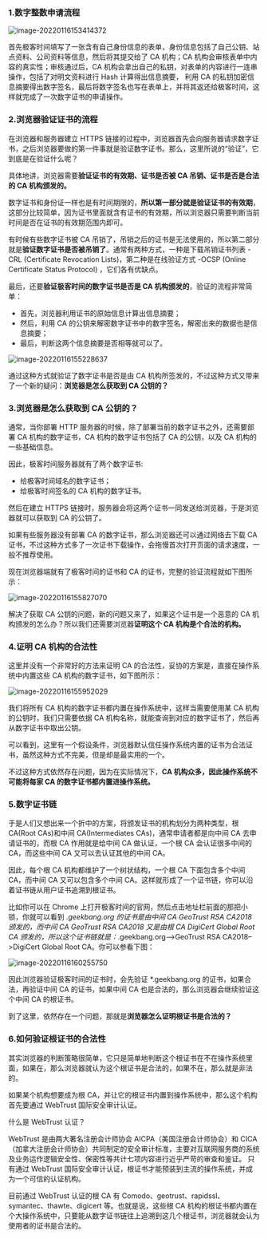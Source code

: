### 1.数字整数申请流程

![image-20220116153414372](../../../image/image-20220116153414372.png)

首先极客时间填写了一张含有自己身份信息的表单，身份信息包括了自己公钥、站点资料、公司资料等信息，然后将其提交给了 CA 机构；CA 机构会审核表单中内容的真实性；审核通过后，CA 机构会拿出自己的私钥，对表单的内容进行一连串操作，包括了对明文资料进行 Hash 计算得出信息摘要， 利用 CA 的私钥加密信息摘要得出数字签名，最后将数字签名也写在表单上，并将其返还给极客时间，这样就完成了一次数字证书的申请操作。

### 2.浏览器验证证书的流程

在浏览器和服务器建立 HTTPS 链接的过程中，浏览器首先会向服务器请求数字证书，之后浏览器要做的第一件事就是验证数字证书。那么，这里所说的“验证”，它到底是在验证什么呢？

具体地讲，浏览器需要**验证证书的有效期、证书是否被 CA 吊销、证书是否是合法的 CA 机构颁发的。**

数字证书和身份证一样也是有时间期限的，**所以第一部分就是验证证书的有效期**，这部分比较简单，因为证书里面就含有证书的有效期，所以浏览器只需要判断当前时间是否在证书的有效期范围内即可。

有时候有些数字证书被 CA 吊销了，吊销之后的证书是无法使用的，所以第二部分就是**验证数字证书是否被吊销了**。通常有两种方式，一种是下载吊销证书列表 -CRL (Certificate Revocation Lists)，第二种是在线验证方式 -OCSP (Online Certificate Status Protocol) ，它们各有优缺点。

最后，还要**验证极客时间的数字证书是否是 CA 机构颁发的**，验证的流程非常简单：

- 首先，浏览器利用证书的原始信息计算出信息摘要；
- 然后，利用 CA 的公钥来解密数字证书中的数字签名，解密出来的数据也是信息摘要；
- 最后，判断这两个信息摘要是否相等就可以了。

![image-20220116155228637](../../../image/image-20220116155228637.png)

通过这种方式就验证了数字证书是否是由 CA 机构所签发的，不过这种方式又带来了一个新的疑问：**浏览器是怎么获取到 CA 公钥的？**

### 3.浏览器是怎么获取到 CA 公钥的？

通常，当你部署 HTTP 服务器的时候，除了部署当前的数字证书之外，还需要部署 CA 机构的数字证书，CA 机构的数字证书包括了 CA 的公钥，以及 CA 机构的一些基础信息。

因此，极客时间服务器就有了两个数字证书:

- 给极客时间域名的数字证书；
- 给极客时间签名的 CA 机构的数字证书。

然后在建立 HTTPS 链接时，服务器会将这两个证书一同发送给浏览器，于是浏览器就可以获取到 CA 的公钥了。

如果有些服务器没有部署 CA 的数字证书，那么浏览器还可以通过网络去下载 CA 证书，不过这种方式多了一次证书下载操作，会拖慢首次打开页面的请求速度，一般不推荐使用。

现在浏览器端就有了极客时间的证书和 CA 的证书，完整的验证流程就如下图所示：

![image-20220116155827070](../../../image/image-20220116155827070.png)



解决了获取 CA 公钥的问题，新的问题又来了，如果这个证书是一个恶意的 CA 机构颁发的怎么办？所以我们还需要浏览器**证明这个 CA 机构是个合法的机构。**

### 4.证明 CA 机构的合法性

这里并没有一个非常好的方法来证明 CA 的合法性，妥协的方案是，直接在操作系统中内置这些 CA 机构的数字证书，如下图所示：

![image-20220116155952029](../../../image/image-20220116155952029.png)

我们将所有 CA 机构的数字证书都内置在操作系统中，这样当需要使用某 CA 机构的公钥时，我们只需要依据 CA 机构名称，就能查询到对应的数字证书了，然后再从数字证书中取出公钥。

可以看到，这里有一个假设条件，浏览器默认信任操作系统内置的证书为合法证书，虽然这种方式不完美，但是却是最实用的一个。

不过这种方式依然存在问题，因为在实际情况下，**CA 机构众多，因此操作系统不可能将每家 CA 的数字证书都内置进操作系统。**

### 5.数字证书链

于是人们又想出来一个折中的方案，将颁发证书的机构划分为两种类型，根 CA(Root CAs)和中间 CA(Intermediates CAs)，通常申请者都是向中间 CA 去申请证书的，而根 CA 作用就是给中间 CA 做认证，一个根 CA 会认证很多中间的 CA，而这些中间 CA 又可以去认证其他的中间 CA。

因此，每个根 CA 机构都维护了一个树状结构，一个根 CA 下面包含多个中间 CA，而中间 CA 又可以包含多个中间 CA。这样就形成了一个证书链，你可以沿着证书链从用户证书追溯到根证书。

比如你可以在 Chrome 上打开极客时间的官网，然后点击地址栏前面的那把小锁，你就可以看到 *.geekbang.org 的证书是由中间 CA GeoTrust RSA CA2018 颁发的，而中间 CA GeoTrust RSA CA2018 又是由根 CA DigiCert Global Root CA 颁发的，所以这个证书链就是：*.geekbang.org—>GeoTrust RSA CA2018–>DigiCert Global Root CA。你可以参看下图：

![image-20220116160255750](../../../image/image-20220116160255750.png)

因此浏览器验证极客时间的证书时，会先验证 *.geekbang.org 的证书，如果合法，再验证中间 CA 的证书，如果中间 CA 也是合法的，那么浏览器会继续验证这个中间 CA 的根证书。

到了这里，依然存在一个问题，那就是**浏览器怎么证明根证书是合法的？**

### 6.如何验证根证书的合法性

其实浏览器的判断策略很简单，它只是简单地判断这个根证书在不在操作系统里面，如果在，那么浏览器就认为这个根证书是合法的，如果不在，那么就是非法的。

如果某个机构想要成为根 CA，并让它的根证书内置到操作系统中，那么这个机构首先要通过 WebTrust 国际安全审计认证。

什么是 WebTrust 认证？

WebTrust 是由两大著名注册会计师协会 AICPA（美国注册会计师协会）和 CICA（加拿大注册会计师协会）共同制定的安全审计标准，主要对互联网服务商的系统及业务运作逻辑安全性、保密性等共计七项内容进行近乎严苛的审查和鉴证。 只有通过 WebTrust 国际安全审计认证，根证书才能预装到主流的操作系统，并成为一个可信的认证机构。

目前通过 WebTrust 认证的根 CA 有 Comodo、geotrust、rapidssl、symantec、thawte、digicert 等。也就是说，这些根 CA 机构的根证书都内置在个大操作系统中，只要能从数字证书链往上追溯到这几个根证书，浏览器就会认为使用者的证书是合法的。









































